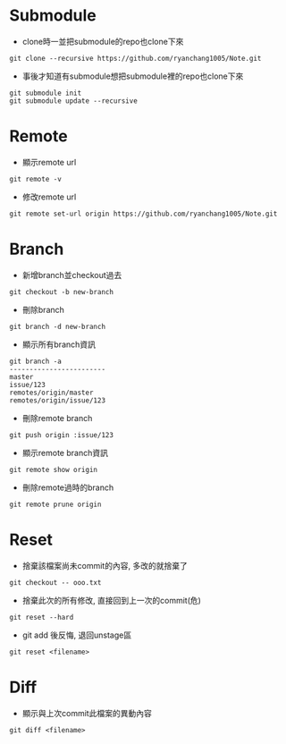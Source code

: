 # Submodule
- clone時一並把submodule的repo也clone下來
```
git clone --recursive https://github.com/ryanchang1005/Note.git
```
- 事後才知道有submodule想把submodule裡的repo也clone下來
```
git submodule init
git submodule update --recursive
```

# Remote
- 顯示remote url
```
git remote -v
```
- 修改remote url
```
git remote set-url origin https://github.com/ryanchang1005/Note.git
```

# Branch
- 新增branch並checkout過去
```
git checkout -b new-branch
```
- 刪除branch
```
git branch -d new-branch
```
- 顯示所有branch資訊
```
git branch -a
------------------------
master
issue/123
remotes/origin/master
remotes/origin/issue/123
```
- 刪除remote branch
```
git push origin :issue/123
```
- 顯示remote branch資訊
```
git remote show origin
```
- 刪除remote過時的branch
```
git remote prune origin
```

# Reset
- 捨棄該檔案尚未commit的內容, 多改的就捨棄了
```
git checkout -- ooo.txt
```
- 捨棄此次的所有修改, 直接回到上一次的commit(危)
```
git reset --hard
```
- git add 後反悔, 退回unstage區
```
git reset <filename>
```

# Diff
- 顯示與上次commit此檔案的異動內容
```
git diff <filename>
```